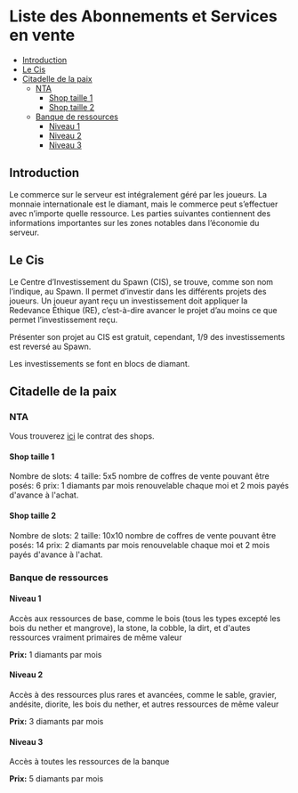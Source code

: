 # Liste des Abonnements et Services en vente

- [Introduction](#introduction)
- [Le Cis](#le-cis)
- [Citadelle de la paix](#citadelle-de-la-paix)
  - [NTA](#nta)
    - [Shop taille 1](#shop-taille-1)
    - [Shop taille 2](#shop-taille-2)
  - [Banque de ressources](#banque-de-ressources)
    - [Niveau 1](#niveau-1)
    - [Niveau 2](#niveau-2)
    - [Niveau 3](#niveau-3)

## Introduction

Le commerce sur le serveur est intégralement géré par les joueurs. La monnaie internationale est le diamant, mais le commerce peut s’effectuer avec n’importe quelle ressource. Les parties suivantes contiennent des informations importantes sur les zones notables dans l’économie du serveur.

## Le Cis

Le Centre d’Investissement du Spawn (CIS), se trouve, comme son nom l’indique, au Spawn. Il permet d’investir dans les différents projets des joueurs. Un joueur ayant reçu un investissement doit appliquer la Redevance Éthique (RE), c’est-à-dire avancer le projet d’au moins ce que permet l’investissement reçu.

Présenter son projet au CIS est gratuit, cependant, 1/9 des investissements est reversé au Spawn.

Les investissements se font en blocs de diamant.

## Citadelle de la paix

### NTA

Vous trouverez [ici](contractNTA) le contrat des shops.

#### Shop taille 1

Nombre de slots: 4
taille: 5x5
nombre de coffres de vente pouvant être posés: 6
prix: 1 diamants par mois renouvelable chaque moi et 2 mois payés d'avance à l'achat.

#### Shop taille 2

Nombre de slots: 2
taille: 10x10
nombre de coffres de vente pouvant être posés: 14
prix: 2 diamants par mois renouvelable chaque moi et 2 mois payés d'avance à l'achat.

### Banque de ressources

#### Niveau 1

Accès aux ressources de base, comme le bois (tous les types excepté les bois du nether et mangrove), la stone, la cobble, la dirt, et d'autes ressources vraiment primaires de même valeur

**Prix:** 1 diamants par mois

#### Niveau 2

Accès à des ressources plus rares et avancées, comme le sable, gravier, andésite, diorite, les bois du nether, et autres ressources de même valeur

**Prix:** 3 diamants par mois

#### Niveau 3

Accès à toutes les ressources de la banque

**Prix:** 5 diamants par mois
